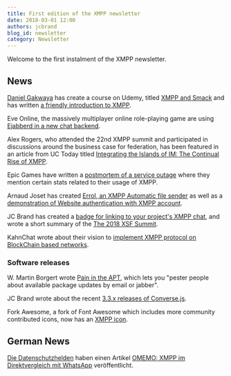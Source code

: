 ```yaml
---
title: First edition of the XMPP newsletter
date: 2018-03-01 12:00
authors: jcbrand
blog_id: newsletter 
category: Newsletter
---
```


Welcome to the first instalment of the XMPP newsletter.

## News

[Daniel Gakwaya](https://rutura.github.io/resume/) has create a course on Udemy,
titled [XMPP and Smack](https://www.udemy.com/xmpp-and-smack-fundamentals-the-missing-android-course)
and has written [a friendly introduction to XMPP](http://www.blikoontech.com/xmpp/xmpp-a-soft-friendly-introduction).

Eve Online, the massively multiplayer online role-playing game are using
[Ejabberd in a new chat backend](https://www.eveonline.com/article/p4i0qx/new-chat-backend-coming-with-the-march-release).

Alex Rogers, who attended the 22nd XMPP summit and participated in discussions
around the business case for federation, has been featured in an article from
UC Today titled [Integrating the Islands of IM: The Continual Rise of XMPP](https://www.uctoday.com/news/insights/integrating-islands-instant-messaging-rise-xmpp).

Epic Games have written a [postmortem of a service outage](https://www.epicgames.com/fortnite/en-US/news/postmortem-of-service-outage-at-3-4m-ccu)
where they mention certain stats related to their usage of XMPP.

Arnaud Joset has created [Errol, an XMPP Automatic file sender](https://blog.agayon.be/tag/python.html)
as well as a [demonstration of Website authentication with XMPP account](https://demo.agayon.be/).

JC Brand has created a [badge for linking to your project's XMPP chat](https://opkode.com/blog/xmpp-chat-badge/),
and wrote a short summary of the [The 2018 XSF Summit](https://opkode.com/blog/2018-xsf-summit/).

KahnChat wrote about their vision to [implement XMPP protocol on BlockChain
based networks](http://blog.kahnchat.com/kahnchat-app-bridging-scalable-gaps-blockchain-driven-crypto-world/).

### Software releaseѕ

W. Martin Borgert wrote [Pain in the APT](https://salsa.debian.org/debacle/painintheapt), which lets you
"pester people about available package updates by email or jabber".

JC Brand wrote about the recent [3.3.x releases of Converse.js](https://opkode.com/blog/converse-3.3.1-released/).

Fork Awesome, a fork of Font Awesome which includes more community contributed icons, now has an [XMPP icon](https://forkawesome.github.io/Fork-Awesome/icon/xmpp/).

## German News

[Die Datenschutzhelden](https://datenschutzhelden.org/) haben einen Artikel
[OMEMO: XMPP im Direktvergleich mit WhatsApp](https://datenschutzhelden.org/2018/02/06/omemo-xmpp-im-direktvergleich-mit-whatsapp/)
veröffentlicht.
